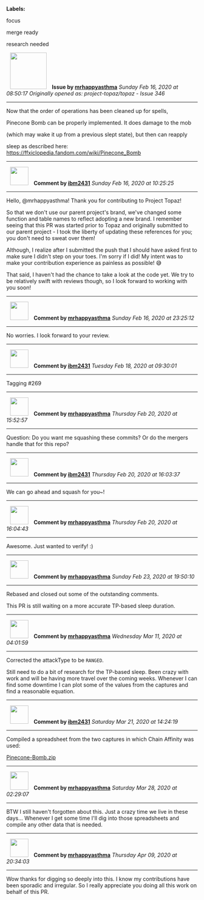 **Labels:**

focus

merge ready

research needed



<a href="https://github.com/mrhappyasthma"><img src="https://avatars0.githubusercontent.com/u/1547356?v=4" width="96" height="96" hspace="10"></img></a> **Issue by [mrhappyasthma](https://github.com/mrhappyasthma)**
_Sunday Feb 16, 2020 at 08:50:17_
_Originally opened as: project-topaz/topaz - Issue 346_

----

Now that the order of operations has been cleaned up for spells,
Pinecone Bomb can be properly implemented. It does damage to the mob
(which may wake it up from a previous slept state), but then can reapply
sleep as described here: https://ffxiclopedia.fandom.com/wiki/Pinecone_Bomb



----
<a href="https://github.com/ibm2431"><img src="https://avatars3.githubusercontent.com/u/13112942?v=4" width="48" height="48" hspace="10"></img></a> **Comment by [ibm2431](https://github.com/ibm2431)**
_Sunday Feb 16, 2020 at 10:25:25_

----

Hello, @mrhappyasthma! Thank you for contributing to Project Topaz!

So that we don't use our parent project's brand, we've changed some function and table names to reflect adopting a new brand. I remember seeing that this PR was started prior to Topaz and originally submitted to our parent project - I took the liberty of updating these references for you; you don't need to sweat over them!

Although, I realize after I submitted the push that I should have asked first to make sure I didn't step on your toes. I'm sorry if I did! My intent was to make your contribution experience as painless as possible! 😅 

That said, I haven't had the chance to take a look at the code yet. We try to be relatively swift with reviews though, so I look forward to working with you soon!


----
<a href="https://github.com/mrhappyasthma"><img src="https://avatars0.githubusercontent.com/u/1547356?v=4" width="48" height="48" hspace="10"></img></a> **Comment by [mrhappyasthma](https://github.com/mrhappyasthma)**
_Sunday Feb 16, 2020 at 23:25:12_

----

No worries. I look forward to your review.


----
<a href="https://github.com/ibm2431"><img src="https://avatars3.githubusercontent.com/u/13112942?v=4" width="48" height="48" hspace="10"></img></a> **Comment by [ibm2431](https://github.com/ibm2431)**
_Tuesday Feb 18, 2020 at 09:30:01_

----

Tagging #269 


----
<a href="https://github.com/mrhappyasthma"><img src="https://avatars0.githubusercontent.com/u/1547356?v=4" width="48" height="48" hspace="10"></img></a> **Comment by [mrhappyasthma](https://github.com/mrhappyasthma)**
_Thursday Feb 20, 2020 at 15:52:57_

----

Question: Do you want me squashing these commits? Or do the mergers handle that for this repo?


----
<a href="https://github.com/ibm2431"><img src="https://avatars3.githubusercontent.com/u/13112942?v=4" width="48" height="48" hspace="10"></img></a> **Comment by [ibm2431](https://github.com/ibm2431)**
_Thursday Feb 20, 2020 at 16:03:37_

----

We can go ahead and squash for you~!


----
<a href="https://github.com/mrhappyasthma"><img src="https://avatars0.githubusercontent.com/u/1547356?v=4" width="48" height="48" hspace="10"></img></a> **Comment by [mrhappyasthma](https://github.com/mrhappyasthma)**
_Thursday Feb 20, 2020 at 16:04:43_

----

Awesome. Just wanted to verify! :)


----
<a href="https://github.com/mrhappyasthma"><img src="https://avatars0.githubusercontent.com/u/1547356?v=4" width="48" height="48" hspace="10"></img></a> **Comment by [mrhappyasthma](https://github.com/mrhappyasthma)**
_Sunday Feb 23, 2020 at 19:50:10_

----

Rebased and closed out some of the outstanding comments.

This PR is still waiting on a more accurate TP-based sleep duration.


----
<a href="https://github.com/mrhappyasthma"><img src="https://avatars0.githubusercontent.com/u/1547356?v=4" width="48" height="48" hspace="10"></img></a> **Comment by [mrhappyasthma](https://github.com/mrhappyasthma)**
_Wednesday Mar 11, 2020 at 04:01:59_

----

Corrected the attackType to be `RANGED`.

Still need to do a bit of research for the TP-based sleep. Been crazy with work and will be having more travel over the coming weeks. Whenever I can find some downtime I can plot some of the values from the captures and find a reasonable equation.


----
<a href="https://github.com/ibm2431"><img src="https://avatars3.githubusercontent.com/u/13112942?v=4" width="48" height="48" hspace="10"></img></a> **Comment by [ibm2431](https://github.com/ibm2431)**
_Saturday Mar 21, 2020 at 14:24:19_

----

Compiled a spreadsheet from the two captures in which Chain Affinity was used:
[Pinecone-Bomb.zip](https://github.com/project-topaz/topaz/files/4363102/Pinecone-Bomb.zip)



----
<a href="https://github.com/mrhappyasthma"><img src="https://avatars0.githubusercontent.com/u/1547356?v=4" width="48" height="48" hspace="10"></img></a> **Comment by [mrhappyasthma](https://github.com/mrhappyasthma)**
_Saturday Mar 28, 2020 at 02:29:07_

----

BTW I still haven't forgotten about this. Just a crazy time we live in these days... Whenever I get some time I'll dig into those spreadsheets and compile any other data that is needed.


----
<a href="https://github.com/mrhappyasthma"><img src="https://avatars0.githubusercontent.com/u/1547356?v=4" width="48" height="48" hspace="10"></img></a> **Comment by [mrhappyasthma](https://github.com/mrhappyasthma)**
_Thursday Apr 09, 2020 at 20:34:03_

----

Wow thanks for digging so deeply into this. I know my contributions have been sporadic and irregular. So I really appreciate you doing all this work on behalf of this PR.

